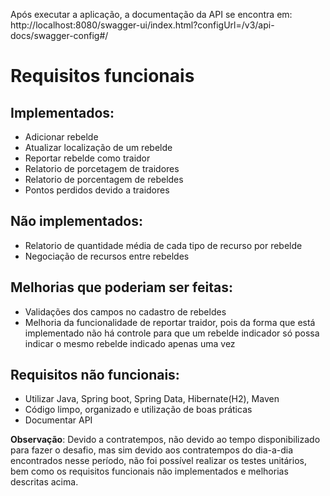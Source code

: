 Após executar a aplicação, a documentação da API se encontra em:
http://localhost:8080/swagger-ui/index.html?configUrl=/v3/api-docs/swagger-config#/


# Requisitos funcionais 

## Implementados:

- Adicionar rebelde
- Atualizar localização de um rebelde
- Reportar rebelde como traidor
- Relatorio de porcetagem de traidores 
- Relatorio de porcentagem de rebeldes 
- Pontos perdidos devido a traidores

## Não implementados:
- Relatorio de quantidade média de cada tipo de recurso por rebelde
- Negociação de recursos entre rebeldes

## Melhorias que poderiam ser feitas:
- Validações dos campos no cadastro de rebeldes
- Melhoria da funcionalidade de reportar traidor, pois da forma que está implementado não há controle
para que um rebelde indicador só possa indicar o mesmo rebelde indicado apenas uma vez


## Requisitos não funcionais:


- Utilizar Java, Spring boot, Spring Data, Hibernate(H2), Maven
- Código limpo, organizado e utilização de boas práticas
- Documentar API

**Observação**: Devido a contratempos, não devido ao tempo disponibilizado para fazer o desafio,
mas sim devido aos contratempos do dia-a-dia encontrados nesse período, não foi possível realizar os
testes unitários, bem como os requisitos funcionais não implementados e melhorias descritas acima.


